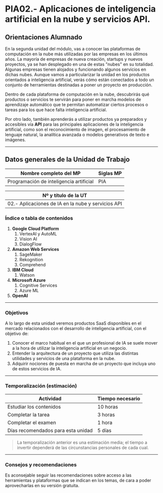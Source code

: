 # PIA02.- Aplicaciones de inteligencia artificial en la nube y servicios API.

## Orientaciones Alumnado

En la segunda unidad del módulo, vas a conocer las plataformas de computación en la nube más utilizadas por las empresas en los últimos años. La mayoría de empresas de nueva creación, startups y nuevos proyectos, ya se han desplegado en una de estas "nubes" en su totalidad. Algunas empresas tienen alojados y funcionando algunos servicios en dichas nubes. Aunque vamos a particularizar la unidad en los productos orientados a inteligencia artificial, verás cómo están conectados a todo un conjunto de herramientas destinadas a poner un proyecto en producción.

Dentro de cada plataforma de computación en la nube, descubrirás qué productos o servicios te servirán para poner en marcha modelos de aprendizaje automático que te permitan automatizar ciertos procesos o tareas para los que hace falta inteligencia artificial.

Por otro lado, también aprenderás a utilizar productos ya preparados y accesibles vía **API** para las principales aplicaciones de la inteligencia artificial, como son el reconocimiento de imagen, el procesamiento de lenguaje natural, la analítica avanzada o modelos generativos de texto e imágenes.

---

## Datos generales de la Unidad de Trabajo

| **Nombre completo del MP** | **Siglas MP** |
|----------------------------|---------------|
| Programación de inteligencia artificial | PIA |

| **Nº y título de la UT** |
|--------------------------|
| 02.- Aplicaciones de IA en la nube y servicios API |

### Índice o tabla de contenidos

1. **Google Cloud Platform**  
    1. VertexAI y AutoML  
    2. Vision AI  
    3. DialogFlow  
2. **Amazon Web Services**  
    1. SageMaker  
    2. Rekognition  
    3. Comprehend  
3. **IBM Cloud**  
    1. Watson  
4. **Microsoft Azure**  
    1. Cognitive Services  
    2. Azure ML  
5. **OpenAI**

---

### Objetivos

A lo largo de esta unidad veremos productos SaaS disponibles en el mercado relacionados con el desarrollo de inteligencia artificial, con el objetivo de:

1. Conocer el marco habitual en el que un profesional de IA se suele mover a la hora de utilizar la inteligencia artificial en un negocio.  
2. Entender la arquitectura de un proyecto que utiliza las distintas utilidades y servicios de una plataforma en la nube.  
3. Adquirir nociones de puesta en marcha de un proyecto que incluya uno de estos servicios de IA.  

---

### Temporalización (estimación)

| Actividad | Tiempo necesario |
|-----------|------------------|
| Estudiar los contenidos | 10 horas |
| Completar la tarea | 3 horas |
| Completar el examen | 1 hora |
| Días recomendados para esta unidad | 5 días |

> La temporalización anterior es una estimación media; el tiempo a invertir dependerá de las circunstancias personales de cada cual.

---

### Consejos y recomendaciones

Es aconsejable seguir las recomendaciones sobre acceso a las herramientas y plataformas que se indican en los temas, de cara a poder aprovecharlas en su versión gratuita.

